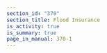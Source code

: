 ```yaml
---
section_id: "370"
section_title: Flood Insurance
is_activity: true
is_summary: true
page_in_manual: 370-1
---
```

